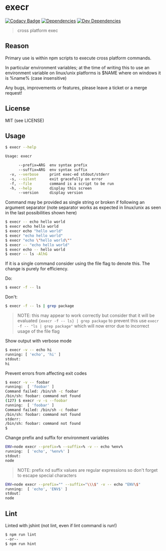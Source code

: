 
execr
===

[![Codacy Badge](https://www.codacy.com/project/badge/3d23c3bb4b064025a527c9898049d207)](https://www.codacy.com/app/tsu-complete/node-execr)
[![Dependencies](https://david-dm.org/tsu-complete/node-execr.svg)](https://david-dm.org/tsu-complete/node-execr)
[![Dev Dependencies](https://david-dm.org/tsu-complete/node-execr/dev-status.svg)](https://david-dm.org/tsu-complete/node-execr#info=devDependencies)

> cross platform exec

Reason
---

Primary use is within npm scripts to execute cross platform commands.

In particular environment variables; at the time of writing this to use
an environment variable on linux/unix platforms is $NAME where on windows
it is %name% (case insensitive)

Any bugs, improvements or features, please leave a ticket or a merge request!

License
---

MIT (see LICENSE)

Usage
---

```sh
$ execr --help

Usage: execr

      --prefix=ARG  env syntax prefix
      --suffix=ARG  env syntax suffix
  -v, --verbose     print exec-ed stdout/stderr
  -s, --silent      exit gracefully on error
  -f, --file        command is a script to be run
  -h, --help        display this screen
      --version     display version
```

Command may be provided as single string or broken
if following an argument separator (note separator
works as expected in linux/unix as seen in the
last possibilities shown here)

```sh
$ execr -- echo hello world
$ execr echo hello world
$ execr echo "hello world"
$ execr "echo hello world"
$ execr "echo \"hello world\""
$ execr -- "echo hello world"
$ execr echo -- hello world
$ execr -- ls -AlhG
```

If it is a single command consider using the file flag
to denote this.  The change is purely for efficiency.

Do:
```sh
$ execr -f -- ls
```

Don't:
```sh
$ execr -f -- ls | grep package
```

> NOTE: this may appear to work correctly but consider
>       that it will be evaluated `{execr -f -- ls} | grep package`
>       to prevent this use `execr -f -- "ls | grep package"`
>       which will now error due to incorrect usage of the file flag

Show output with verbose mode

```sh
$ execr -v -- echo hi
running: [ 'echo', 'hi' ]
stdout:
hi
```

Prevent errors from affecting exit codes

```sh
$ execr -v -- foobar
running:  [ 'foobar' ]
Command failed: /bin/sh -c foobar
/bin/sh: foobar: command not found
(127) $ execr -v -s --foobar
running:  [ 'foobar' ]
Command failed: /bin/sh -c foobar
/bin/sh: foobar: command not found
stderr:
/bin/sh: foobar: command not found
$
```

Change prefix and suffix for environment variables

```sh
ENV=node execr --prefix=% --suffix=% -v -- echo %env%
running:  [ 'echo', '%env%' ]
stdout:
node
```

> NOTE: prefix nd suffix values are regular expressions
        so don't forget to escape special characters

```sh
ENV=node execr --prefix="" --suffix="\\\$" -v -- echo "ENV\$"
running:  [ 'echo', 'ENV$' ]
stdout:
node
```

Lint
---

Linted with jshint (not lint, even if lint command is run!)

```sh
$ npm run lint
--or--
$ npm run hint
```


